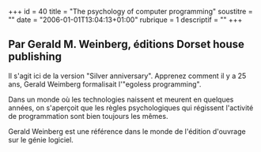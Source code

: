 +++
id = 40
title = "The psychology of computer programming"
soustitre = ""
date = "2006-01-01T13:04:13+01:00"
rubrique = 1
descriptif = ""
+++

<h2>Par Gerald M. Weinberg, éditions Dorset house publishing</h2>
Il s'agit ici de la version "Silver anniversary". Apprenez comment il y a 25 ans, Gerald Weimberg formalisait l'"egoless programming".

Dans un monde où les technologies naissent et meurent en quelques années, on s'aperçoit que les règles psychologiques qui régissent l'activité de programmation sont bien toujours les mêmes. 

Gerald Weinberg est une référence dans le monde de l'édition d'ouvrage sur le génie logiciel.